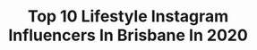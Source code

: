 ---
title: Top 10 Lifestyle Instagram Influencers In Brisbane In 2020
description: >-
  Find top lifestyle Instagram influencers in Brisbane in 2020. Most popular hashtags: #lifestyle #brisbane #queensland #smile.
platform: Instagram
profiles:
  - username: "rachelthaiday"
    fullname: >-
      Rachel Thaiday
    location: "Australia"
    followers: 16316
    engagement: 183
    commentsToLikes: 0.045590
    avatar: "https://scontent-ams4-1.cdninstagram.com/v/t51.2885-19/s320x320/14478364_287663738293322_1984511612169486336_a.jpg?_nc_ht=scontent-ams4-1.cdninstagram.com&_nc_ohc=hiMsXlIDaJcAX9_ARbk&oh=1691e624a649dd32721b85ab42f92525&oe=5EB156B0"
    verified: false
    hashtags: "#bekind, #inkgin, #smoothietime, #saturdayfun"
  - username: "_christopherrobert_"
    fullname: >-
      Chris Smith | Melbourne
    location: "Australia"
    followers: 28878
    engagement: 372
    commentsToLikes: 0.021574
    avatar: "https://scontent-ams4-1.cdninstagram.com/v/t51.2885-19/s320x320/81930882_111530610255942_237599411880853504_n.jpg?_nc_ht=scontent-ams4-1.cdninstagram.com&_nc_ohc=-GfPx80FeMsAX-KqXBR&oh=95789a6e1f7f5a67ae8106c891a18663&oe=5EBAA9DC"
    verified: false
    hashtags: "#emotive, #lingerie, #sunet, #swimming"
  - username: "katebennett70"
    fullname: >-
      Kate Bennett 📷
    location: "Australia"
    followers: 4024
    engagement: 885
    commentsToLikes: 0.118949
    avatar: "https://scontent-amt2-1.cdninstagram.com/v/t51.2885-19/s320x320/38824769_1850795115004868_7116286168341151744_n.jpg?_nc_ht=scontent-amt2-1.cdninstagram.com&_nc_ohc=Y9aAGDqcdBkAX8b8bUo&oh=9d8455a68bbabd0a42103c297412031b&oe=5EBD0C20"
    verified: false
    hashtags: "#passionpassport, #girlswhodrone, #newfarmpark, #beautifuldestinations"
  - username: "julietaroldann"
    fullname: >-
      Julieta Roldan 🇦🇺 🇦🇷
    location: "Australia"
    followers: 79914
    engagement: 153
    commentsToLikes: 0.040072
    avatar: "https://scontent-ams4-1.cdninstagram.com/v/t51.2885-19/s320x320/15099484_1287584694626972_2127365488609591296_a.jpg?_nc_ht=scontent-ams4-1.cdninstagram.com&_nc_ohc=HG-69kP6W-cAX93KIVL&oh=bab39d60ffd23f6536b56094e67cddbf&oe=5EB8A535"
    verified: false
    hashtags: "#lowfatdiet, #doggifts, #christmaspresents, #bestdonuts"
  - username: "summertimenic"
    fullname: >-
      Nicole
    location: "Australia"
    followers: 3970
    engagement: 1780
    commentsToLikes: 0.249393
    avatar: "https://scontent-ams4-1.cdninstagram.com/v/t51.2885-19/s320x320/73475410_683189922170037_6776981711847686144_n.jpg?_nc_ht=scontent-ams4-1.cdninstagram.com&_nc_ohc=rgjQz-P_xK0AX8N70Yy&oh=8010a34e9e8be7d55e6995e5f5c31db8&oe=5EBA2D09"
    verified: false
    hashtags: "#mididress, #bowral, #ourfriend, #ourchampion"
  - username: "ronjaedsmo"
    fullname: >-
      RONJA EDSMO
    location: "Australia"
    followers: 32343
    engagement: 571
    commentsToLikes: 0.014963
    avatar: "https://scontent-ams4-1.cdninstagram.com/v/t51.2885-19/s320x320/75371301_962453274138695_4839106529615413248_n.jpg?_nc_ht=scontent-ams4-1.cdninstagram.com&_nc_ohc=QESq2lMFyfIAX-UOeZg&oh=e2398e4fba9a06f728130ead2c0b2142&oe=5EB8AE33"
    verified: false
    hashtags: "#revolveme"
  - username: "cassywallfood"
    fullname: >-
      Cassy Wall
    location: "Australia"
    followers: 15177
    engagement: 300
    commentsToLikes: 0.104313
    avatar: "https://scontent-lhr8-1.cdninstagram.com/v/t51.2885-19/s320x320/20482191_1921442021458438_5477500293715329024_a.jpg?_nc_ht=scontent-lhr8-1.cdninstagram.com&_nc_ohc=7f4V1zi8rdEAX86pKan&oh=be48a0186cf7a20b708fba5fa6bf6410&oe=5EBC58F9"
    verified: false
    hashtags: "#deliveredaustralia"
  - username: "masphoto.official"
    fullname: >-
      Masterpiece Art Studio 📸🌴👙
    location: "Australia"
    followers: 5329
    engagement: 535
    commentsToLikes: 0.104884
    avatar: "https://scontent-bos3-1.cdninstagram.com/v/t51.2885-19/s320x320/71522126_356532908563997_7082759400225505280_n.jpg?_nc_ht=scontent-bos3-1.cdninstagram.com&_nc_ohc=SEU0IPkv8MwAX_2Qkpv&oh=b7ee5214ce049954ee854f217c897ec8&oe=5EB9270A"
    verified: false
    hashtags: "#fitnesslife, #selflove, #vibes, #model"
  - username: "tomgayusa"
    fullname: >-
      Tom Gay
    location: "Australia"
    followers: 8702
    engagement: 463
    commentsToLikes: 0.094317
    avatar: "https://scontent-lhr8-1.cdninstagram.com/v/t51.2885-19/s320x320/14350700_748000595337767_1118223420_a.jpg?_nc_ht=scontent-lhr8-1.cdninstagram.com&_nc_ohc=Z6dbhzOX3UcAX84Abx4&oh=f3e4d86eb19fd8339a06fee96dc45895&oe=5EB9DAFC"
    verified: false
    hashtags: "#fitness, #gayusa, #darkskin, #lgbtqia"
  - username: "lauren.higgs"
    fullname: >-
      Lauren Higgs
    location: "Australia"
    followers: 27097
    engagement: 157
    commentsToLikes: 0.151547
    avatar: "https://scontent-ams4-1.cdninstagram.com/v/t51.2885-19/s320x320/72405394_571338043432527_6735570272834813952_n.jpg?_nc_ht=scontent-ams4-1.cdninstagram.com&_nc_ohc=PcPwvMlSUCoAX8fT285&oh=e329ce50fb88321c5c19a5501055163a&oe=5EB6028D"
    verified: false
    hashtags: "#boyfriendintheback, #matching, #highwaisted, #isolationcreation"
---